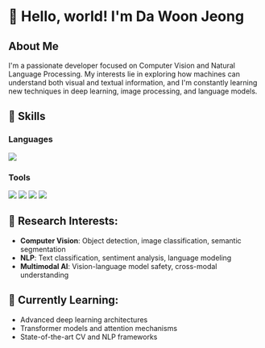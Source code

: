
# 👋 Hello, world! I'm Da Woon Jeong
## About Me
I'm a passionate developer focused on Computer Vision and Natural Language Processing. 
My interests lie in exploring how machines can understand both visual and textual information, 
and I'm constantly learning new techniques in deep learning, image processing, and language models.

## 👻 **Skills**
### Languages
<img src="https://img.shields.io/badge/Python-3776AB?style=flat-square&logo=Python&logoColor=white"/>

### Tools
<img src="https://img.shields.io/badge/git-F05032?style=flat-square&logo=git&logoColor=white"/> <img src="https://img.shields.io/badge/github-181717?style=flat-square&logo=github&logoColor=white"/> <img src="https://img.shields.io/badge/pytorch-EE4C2C?style=flat-square&logo=pytorch&logoColor=white"/> <img src="https://img.shields.io/badge/tensorflow-FF6F00?style=flat-square&logo=tensorflow&logoColor=white"/>


## 🔬 **Research Interests:**
- **Computer Vision**: Object detection, image classification, semantic segmentation
- **NLP**: Text classification, sentiment analysis, language modeling
- **Multimodal AI**: Vision-language model safety, cross-modal understanding

## 📖 **Currently Learning:**
- Advanced deep learning architectures
- Transformer models and attention mechanisms
- State-of-the-art CV and NLP frameworks